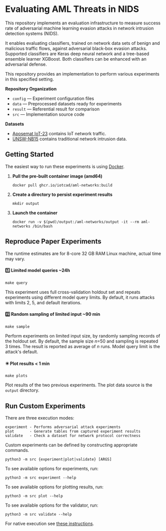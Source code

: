 # Evaluating AML Threats in NIDS

This repository implements an evaluation infrastructure to measure success rate of adversarial machine learning evasion
attacks in network intrusion detection systems (NIDS).

It enables evaluating classifiers, trained on network data sets of benign and malicious traffic flows, against 
adversarial black-box evasion attacks. Supported classifiers are Keras deep neural network and a tree-based ensemble 
learner XGBoost. Both classifiers can be enhanced with an adversarial defense.

This repository provides an implementation to perform various experiments in this specified setting. 

**Repository Organization**

- `config`     — Experiment configuration files              
- `data`       — Preprocessed datasets ready for experiments
- `result`     — Referential result for comparison          
- `src`        — Implementation source code                  

**Datasets**

- [Aposemat IoT-23](https://www.stratosphereips.org/datasets-iot23/) contains IoT network traffic.
- [UNSW-NB15](https://research.unsw.edu.au/projects/unsw-nb15-dataset) contains traditional network intrusion data.

## Getting Started

The easiest way to run these experiments is using [Docker](https://docs.docker.com/engine/install/).

1. **Pull the pre-built container image (amd64)**

    ```
    docker pull ghcr.io/iotcad/aml-networks:build
    ```

2. **Create a directory to persist experiment results**

    ```
    mkdir output
    ```

3. **Launch the container**

    ```
    docker run -v $(pwd)/output:/aml-networks/output -it --rm aml-networks /bin/bash
    ```


## Reproduce Paper Experiments

The runtime estimates are for 8-core 32 GB RAM Linux machine, actual time may vary.

#### 1️⃣ Limited model queries ~24h

```
make query
```

This experiment uses full cross-validation holdout set and repeats experiments using different model query limits. 
By default, it runs attacks with limits 2, 5, and default iterations. 

#### 2️⃣ Random sampling of limited input ~90 min

```
make sample
```

Perform experiments on limited input size, by randomly sampling records of the holdout set. 
By default, the sample size $n$=50 and sampling is repeated 3 times. The result is reported as average of $n$ runs. 
Model query limit is the attack's default.

#### ✴️ Plot results < 1 min

```
make plots
```

Plot results of the two previous experiments. The plot data source is the `output` directory. 


## Run Custom Experiments

There are three execution modes:

```
experiment - Performs adversarial attack experiments
plot       - Generate tables from captured experiment results
validate   - Check a dataset for network protocol correctness
```

Custom experiments can be defined by constructing appropriate commands.

```
python3 -m src {experiment|plot|validate} [ARGS]
```

To see available options for experiments, run:

```
python3 -m src experiment --help
```

To see available options for plotting results, run:

```
python3 -m src plot --help
```

To see available options for the validator, run:

```
python3 -m src validate --help
```

For native execution see [these instructions](https://github.com/iotcad/aml-networks/blob/main/.github/CONTRIBUTING.md).
